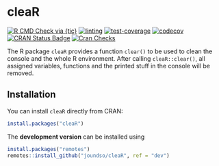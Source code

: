 # cleaR

<!-- badges: start -->
[![R CMD Check via {tic}](https://github.com/joundso/cleaR/workflows/R%20CMD%20Check%20via%20{tic}/badge.svg?branch=main)](https://github.com/joundso/cleaR)
[![linting](https://github.com/joundso/cleaR/workflows/lint/badge.svg?branch=main)](https://github.com/joundso/cleaR)
[![test-coverage](https://github.com/joundso/cleaR/workflows/test-coverage/badge.svg?branch=main)](https://github.com/joundso/cleaR)
[![codecov](https://codecov.io/gh/joundso/cleaR/branch/main/graph/badge.svg)](https://app.codecov.io/gh/miracum/misc-cleaR)
[![CRAN Status Badge](https://www.r-pkg.org/badges/version-ago/cleaR)](https://cran.r-project.org/package=cleaR)
[![Cran Checks](https://cranchecks.info/badges/worst/cleaR)](https://cran.r-project.org/web/checks/check_results_cleaR.html)
<!-- badges: end -->

The R package `cleaR` provides a function `clear()` to be used to clean the console and the whole R environment.
After calling `cleaR::clear()`, all assigned variables, functions and the printed stuff in the console will be removed.

## Installation

You can install `cleaR` directly from CRAN:

```r
install.packages("cleaR")
```

The **development version** can be installed using

```r
install.packages("remotes")
remotes::install_github("joundso/cleaR", ref = "dev")
```
